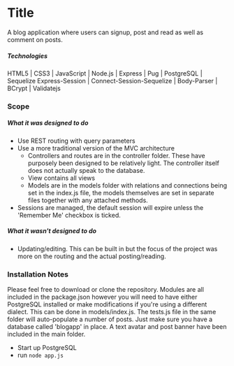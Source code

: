 # Title
A blog application where users can signup, post and read as well as comment on posts.

##### Technologies
HTML5 | CSS3 | JavaScript | Node.js | Express | Pug | PostgreSQL | Sequelize
Express-Session | Connect-Session-Sequelize | Body-Parser | BCrypt | Validatejs

### Scope
##### What it was designed to do
+ Use REST routing with query parameters
+ Use a more traditional version of the MVC architecture
    * Controllers and routes are in the controller folder. These have purposely been designed to be relatively light. The controller itself does not actually speak to the database.
    * View contains all views
    * Models are in the models folder with relations and connections being set in the index.js file, the models themselves are set in separate files together with any attached methods.
+ Sessions are managed, the default session will expire unless the 'Remember Me' checkbox is ticked.

##### What it wasn't designed to do
- Updating/editing. This can be built in but the focus of the project was more on the routing and the actual posting/reading.

### Installation Notes
Please feel free to download or clone the repository. Modules are all included in the package.json however you will need to have either PostgreSQL installed or make modifications if you're using a different dialect. This can be done in models/index.js. The tests.js file in the same folder will auto-populate a number of posts. Just make sure you have a database called 'blogapp' in place. A text avatar and post banner have been included in the main folder.

- Start up PostgreSQL
- run `node app.js`
